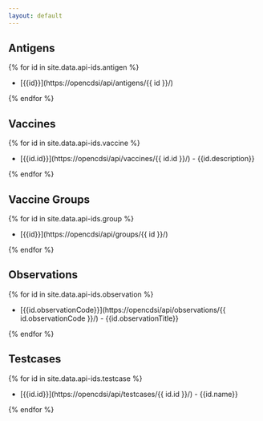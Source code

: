 ```yaml
---
layout: default
---
```


## Antigens

{% for id in site.data.api-ids.antigen %}

* [{{id}}](https://opencdsi/api/antigens/{{ id }}/)

{% endfor %}

## Vaccines

{% for id in site.data.api-ids.vaccine %}

* [{{id.id}}](https://opencdsi/api/vaccines/{{ id.id }}/) - {{id.description}}

{% endfor %}

## Vaccine Groups

{% for id in site.data.api-ids.group %}

* [{{id}}](https://opencdsi/api/groups/{{ id }}/)

{% endfor %}

## Observations

{% for id in site.data.api-ids.observation %}

* [{{id.observationCode}}](https://opencdsi/api/observations/{{ id.observationCode }}/) - {{id.observationTitle}}

{% endfor %}

## Testcases

{% for id in site.data.api-ids.testcase %}

* [{{id.id}}](https://opencdsi/api/testcases/{{ id.id }}/) - {{id.name}}

{% endfor %}


